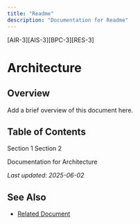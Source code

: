 ```yaml
---
title: "Readme"
description: "Documentation for Readme"
---
```


[AIR-3][AIS-3][BPC-3][RES-3]


<!-- markdownlint-disable MD013 line-length -->

# Architecture

## Overview

Add a brief overview of this document here.

## Table of Contents

 Section 1
 Section 2


Documentation for Architecture

*Last updated: 2025-06-02*

## See Also

- [Related Document](#related-document)

